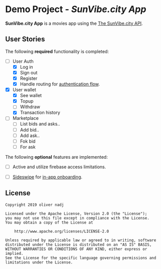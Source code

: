 # Demo Project - *SunVibe.city App*

**SunVibe.city App** is a movies app using the [The SunVibe.city API](http://api.sunvibe.city/v1/ui/).



## User Stories

The following **required** functionality is completed:

- [ ] User Auth
  - [x] Log in 
  - [x] Sign out
  - [x] Register
  - [x] Handle routing for [authentication flow](https://reactnavigation.org/docs/en/auth-flow.html).
- [x] User wallet 
  - [x] See wallet
  - [x] Topup
  - [ ] Withdraw
  - [x] Transaction history
- [ ] Marketplace
  - [ ] List bids and asks..
  - [ ] Add bid..
  - [ ] Add ask..
  - [ ] Fok bid
  - [ ] For ask

The following **optional** features are implemented:

- [ ] Active and utilize firebase access limitations.
- [ ] [Sideswipe](https://github.com/kkemple/react-native-sideswipe) for [in-app onboarding](https://thetool.io/2017/best-practices-app-onboarding).


## License

    Copyright 2019 oliver nadj

    Licensed under the Apache License, Version 2.0 (the "License");
    you may not use this file except in compliance with the License.
    You may obtain a copy of the License at

        http://www.apache.org/licenses/LICENSE-2.0

    Unless required by applicable law or agreed to in writing, software
    distributed under the License is distributed on an "AS IS" BASIS,
    WITHOUT WARRANTIES OR CONDITIONS OF ANY KIND, either express or implied.
    See the License for the specific language governing permissions and
    limitations under the License.